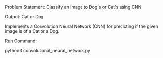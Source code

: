Problem Statement: Classify an image to Dog's or Cat's using CNN

Output: Cat or Dog


Implements a Convolution Neural Network (CNN) for predicting if the given image is of a Cat or a Dog.


Run Command:

python3 convolutional_neural_network.py 
